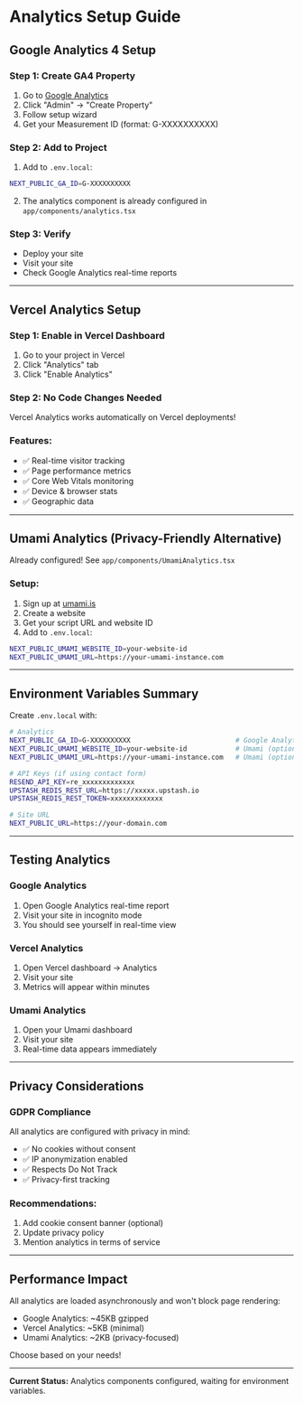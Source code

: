 # Analytics Setup Guide

## Google Analytics 4 Setup

### Step 1: Create GA4 Property
1. Go to [Google Analytics](https://analytics.google.com/)
2. Click "Admin" → "Create Property"
3. Follow setup wizard
4. Get your Measurement ID (format: G-XXXXXXXXXX)

### Step 2: Add to Project
1. Add to `.env.local`:
```bash
NEXT_PUBLIC_GA_ID=G-XXXXXXXXXX
```

2. The analytics component is already configured in `app/components/analytics.tsx`

### Step 3: Verify
- Deploy your site
- Visit your site
- Check Google Analytics real-time reports

---

## Vercel Analytics Setup

### Step 1: Enable in Vercel Dashboard
1. Go to your project in Vercel
2. Click "Analytics" tab
3. Click "Enable Analytics"

### Step 2: No Code Changes Needed
Vercel Analytics works automatically on Vercel deployments!

### Features:
- ✅ Real-time visitor tracking
- ✅ Page performance metrics
- ✅ Core Web Vitals monitoring
- ✅ Device & browser stats
- ✅ Geographic data

---

## Umami Analytics (Privacy-Friendly Alternative)

Already configured! See `app/components/UmamiAnalytics.tsx`

### Setup:
1. Sign up at [umami.is](https://umami.is)
2. Create a website
3. Get your script URL and website ID
4. Add to `.env.local`:
```bash
NEXT_PUBLIC_UMAMI_WEBSITE_ID=your-website-id
NEXT_PUBLIC_UMAMI_URL=https://your-umami-instance.com
```

---

## Environment Variables Summary

Create `.env.local` with:

```bash
# Analytics
NEXT_PUBLIC_GA_ID=G-XXXXXXXXXX                          # Google Analytics
NEXT_PUBLIC_UMAMI_WEBSITE_ID=your-website-id            # Umami (optional)
NEXT_PUBLIC_UMAMI_URL=https://your-umami-instance.com   # Umami (optional)

# API Keys (if using contact form)
RESEND_API_KEY=re_xxxxxxxxxxxxx
UPSTASH_REDIS_REST_URL=https://xxxxx.upstash.io
UPSTASH_REDIS_REST_TOKEN=xxxxxxxxxxxxx

# Site URL
NEXT_PUBLIC_URL=https://your-domain.com
```

---

## Testing Analytics

### Google Analytics
1. Open Google Analytics real-time report
2. Visit your site in incognito mode
3. You should see yourself in real-time view

### Vercel Analytics
1. Open Vercel dashboard → Analytics
2. Visit your site
3. Metrics will appear within minutes

### Umami Analytics
1. Open your Umami dashboard
2. Visit your site
3. Real-time data appears immediately

---

## Privacy Considerations

### GDPR Compliance
All analytics are configured with privacy in mind:
- ✅ No cookies without consent
- ✅ IP anonymization enabled
- ✅ Respects Do Not Track
- ✅ Privacy-first tracking

### Recommendations:
1. Add cookie consent banner (optional)
2. Update privacy policy
3. Mention analytics in terms of service

---

## Performance Impact

All analytics are loaded asynchronously and won't block page rendering:
- Google Analytics: ~45KB gzipped
- Vercel Analytics: ~5KB (minimal)
- Umami Analytics: ~2KB (privacy-focused)

Choose based on your needs!

---

**Current Status:** Analytics components configured, waiting for environment variables.

